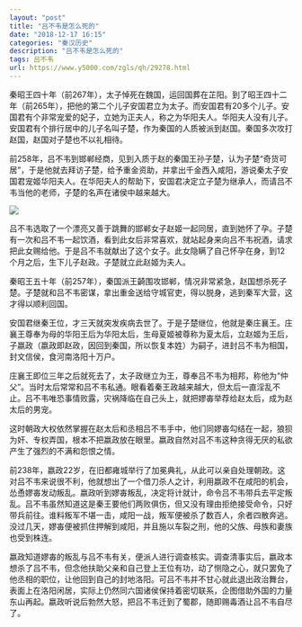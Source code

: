 ```yaml
---
layout: "post"
title: "吕不韦是怎么死的"
date: "2018-12-17 16:15"
categories: "秦汉历史"
description: "吕不韦是怎么死的"
tags: 吕不韦
url: https://www.y5000.com/zgls/qh/29278.html
---
```






秦昭王四十年（前267年），太子悼死在魏国，运回国葬在芷阳。到了昭王四十二年（前265年），把他的第二个儿子安国君立为太子。而安国君有20多个儿子。安国君有个非常宠爱的妃子，立她为正夫人，称之为华阳夫人。华阳夫人没有儿子。安国君有个排行居中的儿子名叫子楚，作为秦国的人质被派到赵国。秦国多次攻打赵国，赵国对子楚也不以礼相待。

前258年，吕不韦到邯郸经商，见到入质于赵的秦国王孙子楚，认为子楚“奇货可居”，于是他就去拜访子楚，给予重金资助，并拿出千金西入咸阳，游说秦太子安国君宠姬华阳夫人。在华阳夫人的帮助下，安国君决定立子楚为继承人，而请吕不韦当他的老师，子楚的名声在诸侯中越来越大。

![](https://img.y5000.com/uploads/allimg/180315/8-1P315161534S4.jpg)

吕不韦选取了一个漂亮又善于跳舞的邯郸女子赵姬一起同居，直到她怀了孕。子楚有一次和吕不韦一起饮酒，看到此女后非常喜欢，就站起身来向吕不韦祝酒，请求把此女赐给他。于是吕不韦就献出了这个女子。此女隐瞒了自己怀孕在身，到12个月之后，生下儿子赵政。子楚就立此赵姬为夫人。

秦昭王五十年（前257年），秦国派王齮围攻邯郸，情况非常紧急，赵国想杀死子楚。子楚就和吕不韦密谋，拿出重金送给守城官吏，得以脱身，逃到秦军大营，这才得以顺利回国。

安国君继秦王位，才三天就突发疾病去世了。于是子楚继位，他就是秦庄襄王。庄襄王尊奉为母的华阳王后为华阳太后，生母夏姬被尊称为夏太后，立赵姬为王后，子嬴政（嬴政即赵政，因回到秦国，所以恢复本姓）为嗣子，进封吕不韦为相国，封文信侯，食河南洛阳十万户。

庄襄王即位三年之后就死去了，太子政继立为王，尊奉吕不韦为相邦，称他为“仲父”。当时太后常常和吕不韦私通。眼看着秦王政越来越大，但太后一直淫乱不止。吕不韦唯恐事情败露，灾祸降临在自己头上，就把嫪毐举荐给赵太后，成为赵太后的男宠。

这时朝政大权依然掌握在赵太后和丞相吕不韦手中，他们同嫪毐勾结在一起，狼狈为奸、专权弄国，根本不把嬴政放在眼里。嬴政自然对吕不韦这种贪得无厌的私欲产生了强烈的不满和怨恨之情。

前238年，嬴政22岁，在旧都雍城举行了加冕典礼，从此可以亲自处理朝政。这对吕不韦来说很不利，他就想出了一个借刀杀人之计，利用嬴政不在咸阳的机会，怂恿嫪毐发动叛乱。嬴政听到嫪毐叛乱，决定将计就计，命令吕不韦带兵去平定叛乱。吕不韦虽然知道这是秦王要他们两败俱伤，但又没有理由拒绝接受命令，只好带兵前往。谁料叛军不堪一击，咸阳一战，叛军便被杀了数百人，余者四散奔逃。没过几天，嫪毐便被抓住押解到咸阳，并且施以车裂之刑，他的父族、母族和妻族也受到株连。

嬴政知道嫪毐的叛乱与吕不韦有关，便派人进行调查核实。调查清事实后，嬴政本想杀了吕不韦，但念他扶助父亲和自己登上王位有功，动了恻隐之心，就只罢免了他丞相的职位，让他回到自己的封地洛阳。可吕不韦并不甘心就此退出政治舞台，表面上在洛阳闲居，实际上仍然同六国诸侯保持着密切联系，企图借助外国的力量东山再起。嬴政听说后勃然大怒，把吕不韦迁到了蜀郡，随即赐毒酒让吕不韦自尽了。
